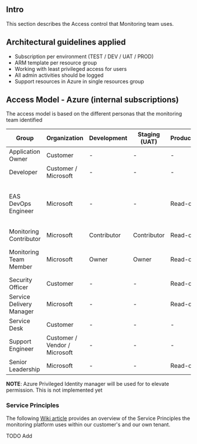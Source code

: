 ## Intro
This section describes the Access control that Monitoring team uses.

## Architectural guidelines applied
- Subscription per environment (TEST / DEV / UAT / PROD)
- ARM template per resource group
- Working with least privileged access for users
- All admin activities should be logged
- Support resources in Azure in single resources group

## Access Model - Azure (internal subscriptions)

The access model is based on the different personas that the monitoring team identified

| Group | Organization | Development | Staging (UAT) | Production | Comment
|---|---|---|---|---|---|
| Application Owner | Customer | - | - | - | |
| Developer | Customer / Microsoft | - | - | - | |
| EAS DevOps Engineer | Microsoft | - | - | Read-only | Option to elevate permissions to Key Vault writer in PROD |
| Monitoring Contributor | Microsoft | Contributor | Contributor | Read-only | |
| Monitoring Team Member | Microsoft | Owner | Owner | Read-only | Option to elevate permissions in PROD |
| Security Officer | Customer | - | - | Read-only | Only if required |
| Service Delivery Manager | Microsoft |  - |  - | Read-only | 
| Service Desk | Customer | - | - | - | |
| Support Engineer | Customer / Vendor / Microsoft | - | - | - | |
| Senior Leadership | Microsoft | - | - | Read-only | |

**NOTE**: Azure Privileged Identity manager will be used for to elevate permission. This is not implemented yet

### Service Principles
The following [Wiki article](https://easplatform.visualstudio.com/Monitoring/_wiki/wikis/Monitoring.wiki?wikiVersion=GBwikiMaster&pagePath=%2FWork%20Instructions%2FCustomer%20Activition%2F02.%20Customer%20Facing%2F03.%20Create%20Service%20Principles%20for%20Monitoring%20Platform) provides an overview of the Service Principles the monitoring platform uses within our customer's and our own tenant. 


TODO
Add
